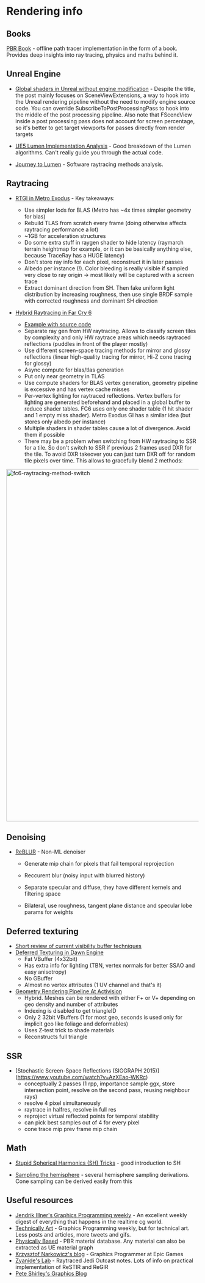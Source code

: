 # Rendering info

## Books

[PBR Book](https://www.pbr-book.org/) - offline path tracer implementation in the form of a book. Provides deep insights into ray tracing, physics and maths behind it.

## Unreal Engine

- [Global shaders in Unreal without engine modification](https://itscai.us/blog/post/ue-view-extensions/) - Despite the title, the post mainly focuses on SceneViewExtensions, a way to hook into the Unreal rendering pipeline without the need to modify engine source code. You can override SubscribeToPostProcessingPass to hook into the middle of the post processing pipeline. Also note that FSceneView inside a post processing pass does not account for screen percentage, so it's better to get target viewports for passes directly from render targets

- [UE5 Lumen Implementation Analysis](https://blog.en.uwa4d.com/2022/01/25/ue5-lumen-implementation-analysis/) - Good breakdown of the Lumen algorithms. Can't really guide you through the actual code.

- [Journey to Lumen](https://knarkowicz.wordpress.com/2022/08/18/journey-to-lumen/) - Software raytracing methods analysis.

## Raytracing

- [RTGI in Metro Exodus](https://developer.download.nvidia.com/video/gputechconf/gtc/2019/presentation/s9985-exploring-ray-traced-future-in-metro-exodus.pdf) - Key takeaways:
  - Use simpler lods for BLAS (Metro has ~4x times simpler geometry for blas)
  - Rebuild TLAS from scratch every frame (doing otherwise affects raytracing performance a lot)
  - ~1GB for acceleration structures
  - Do some extra stuff in raygen shader to hide latency (raymarch terrain heightmap for example, or it can be basically anything else, because TraceRay has a HUGE latency)
  - Don't store ray info for each pixel, reconstruct it in later passes
  - Albedo per instance (!). Color bleeding is really visible if sampled very close to ray origin -> most likely will be captured with a screen trace
  - Extract dominant direction from SH. Then fake uniform light distribution by increasing roughness, then use single BRDF sample with corrected roughness and dominant SH direction

- [Hybrid Raytracing in Far Cry 6](https://www.youtube.com/watch?v=nTZpKD600eQ)
  - [Example with source code](https://gpuopen.com/learn/hybrid-reflections/)
  - Separate ray gen from HW raytracing. Allows to classify screen tiles by complexity and only HW raytrace areas which needs raytraced reflections (puddles in front of the player mostly)
  - Use different screen-space tracing methods for mirror and glossy reflections (linear high-quality tracing for mirror, Hi-Z cone tracing for glossy)
  - Async compute for blas/tlas generation
  - Put only near geometry in TLAS
  - Use compute shaders for BLAS vertex generation, geometry pipeline is excessive and has vertex cache misses
  - Per-vertex lighting for raytraced reflections. Vertex buffers for lighting are generated beforehand and placed in a global buffer to reduce shader tables. FC6 uses only one shader table (1 hit shader and 1 empty miss shader). Metro Exodus GI has a similar idea (but stores only albedo per instance)
  - Multiple shaders in shader tables cause a lot of divergence. Avoid them if possible
  - There may be a problem when switching from HW raytracing to SSR for a tile. So don't switch to SSR if previous 2 frames used DXR for the tile. To avoid DXR takeover you can just turn DXR off for random tile pixels over time. This allows to gracefully blend 2 methods:
<img width="924" alt="fc6-raytracing-method-switch" src="https://user-images.githubusercontent.com/2443670/162637915-53f0b5c5-5ca6-45bd-9ea7-8218e2c0f926.png">

## Denoising

- [ReBLUR](https://www.springerprofessional.de/en/reblur-a-hierarchical-recurrent-denoiser/19538328) - Non-ML denoiser
  - Generate mip chain for pixels that fail temporal reprojection
  - Reccurent blur (noisy input with blurred history)
  - Separate specular and diffuse, they have different kernels and filtering space

  - Bilateral, use roughness, tangent plane distance and specular lobe params for weights

## Deferred texturing

- [Short review of current visibility buffer techniques](https://github.com/Snowball2012/fridge/blob/gh-pages/resources/DeferredTexturing.pptx?raw=true)
- [Deferred Texturing in Dawn Engine](https://www.eidosmontreal.com/news/deferred-next-gen-culling-and-rendering-for-dawn-engine/)
  - Fat VBuffer (4x32bit)
  - Has extra info for lighting (TBN, vertex normals for better SSAO and easy anisotropy)
  - No GBuffer
  - Almost no vertex attributes (1 UV channel and that's it)
- [Geometry Rendering Pipeline At Activision](https://www.youtube.com/watch?v=NoTUzzmxPo0)
  - Hybrid. Meshes can be rendered with either F+ or V+ depending on geo density and number of attributes
  - Indexing is disabled to get triangleID
  - Only 2 32bit VBuffers (1 for most geo, seconds is used only for implicit geo like foliage and deformables)
  - Uses Z-test trick to shade materials
  - Reconstructs full triangle
  
## SSR
- [Stochastic Screen-Space Reflections (SIGGRAPH 2015)] (https://www.youtube.com/watch?v=AzXEao-WKRc)
  - conceptually 2 passes (1 rpp, importance sample ggx, store intersection point, resolve on the second pass, reusing neighbour rays)
  - resolve 4 pixel simultaneously
  - raytrace in halfres, resolve in full res
  - reproject virtual reflected points for temporal stability
  - can pick best samples out of 4 for every pixel
  - cone trace mip prev frame mip chain

## Math

- [Stupid Spherical Harmonics (SH) Tricks](http://www.ppsloan.org/publications/StupidSH36.pdf) - good introduction to SH

- [Sampling the hemisphere](https://alexanderameye.github.io/notes/sampling-the-hemisphere/) - several hemisphere sampling derivations. Cone sampling can be derived easily from this

## Useful resources

- [Jendrik Illner's Graphics Programming weekly](https://www.jendrikillner.com/#posts) - An excellent weekly digest of everything that happens in the realtime cg world.
- [Technically Art](https://halisavakis.com/category/technically-art/) - Graphics Programming weekly, but for technical art. Less posts and articles, more tweets and gifs.
- [Physically Based](https://physicallybased.info/) - PBR material database. Any material can also be extracted as UE material graph
- [Krzysztof Narkowicz's blog](https://knarkowicz.wordpress.com/) - Graphics Programmer at Epic Games
- [Zyanide's Lab](http://www.zyanidelab.com) - Raytraced Jedi Outcast notes. Lots of info on practical implementation of ReSTIR and ReGIR
- [Pete Shirley's Graphics Blog](http://psgraphics.blogspot.com)
